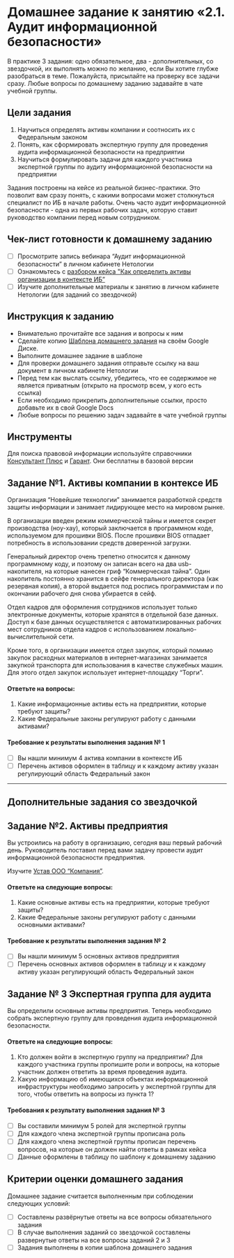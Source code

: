 # Домашнее задание к занятию «2.1. Аудит информационной безопасности»

В практике 3 задания: одно обязательное, два - дополнительных, со звездочкой, их выполнять можно по желанию, если Вы хотите глубже разобраться в теме. 
Пожалуйста, присылайте на проверку все задачи сразу. Любые вопросы по домашнему заданию задавайте в чате учебной группы.

## Цели задания
1. Научиться определять активы компании и соотносить их с Федеральным законом
2. Понять, как сформировать экспертную группу для проведения аудита информационной безопасности на предприятии
3. Научиться формулировать задачи для каждого участника экспертной группы по аудиту информационной безопасности на предприятии

Задания построены на кейсе из реальной бизнес-практики. Это позволит вам сразу понять, с какими вопросами может столкнуться специалист по ИБ в начале работы. Очень часто аудит информационной безопасности - одна из первых рабочих задач, которую ставит руководство компании перед новым сотрудником. 

## Чек-лист готовности к домашнему заданию
- [ ] Просмотрите запись вебинара “Аудит информационной безопасности” в личном кабинете Нетологии
- [ ] Ознакомьтесь с [разбором кейса "Как определить активы организации в контексте ИБ”](https://github.com/netology-code/ibb-homeworks/blob/IBB-33/casestudy_company%20assets.md)
- [ ] Изучите дополнительные материалы к занятию в личном кабинете Нетологии (для заданий со звездочкой)

## Инструкция к заданию
* Внимательно прочитайте все задания и вопросы к ним
* Сделайте копию [Шаблона домашнего задания](https://docs.google.com/document/d/1ofiFByp7-JK-S4NLQ6eFx8S0WNrC-bv0qBdl5s9B8nc/edit?usp=sharing) на своём Google Диске.
* Выполните домашнее задание в шаблоне
* Для проверки домашнего задания отправьте ссылку на ваш документ в личном кабинете Нетологии
* Перед тем как выслать ссылку, убедитесь, что ее содержимое не является приватным (открыто на просмотр всем, у кого есть ссылка)
* Если необходимо прикрепить дополнительные ссылки, просто добавьте их в свой Google Docs
* Любые вопросы по решению задач задавайте в чате учебной группы

## Инструменты
Для поиска правовой информации используйте справочники [Консультант Плюс](https://www.consultant.ru/) и [Гарант](https://www.garant.ru/). Они бесплатны в базовой версии

## Задание №1. Активы компании в контексе ИБ

Организация “Новейшие технологии” занимается разработкой средств защиты информации и занимает лидирующее место на мировом рынке. 

В организации введен режим коммерческой тайны и имеется секрет производства (ноу-хау), который заключается в программном коде, используемом для прошивки BIOS. После прошивки BIOS отпадает потребность в использовании средств доверенной загрузки.

Генеральный директор очень трепетно относится к данному программному коду, и поэтому он записан всего на два usb-накопителя, на которые нанесен гриф “Коммерческая тайна”. Один накопитель постоянно хранится в сейфе генерального директора (как резервная копия), а второй выдается под роспись программистам и по окончании рабочего дня снова убирается в сейф.

Отдел кадров для оформления сотрудников использует только электронные документы, которые хранятся в отдельной базе данных. Доступ к базе данных осуществляется с автоматизированных рабочих мест сотрудников отдела кадров с использованием локально-вычислительной сети. 

Кроме того, в организации имеется отдел закупок, который помимо закупок расходных материалов в интернет-магазинах занимается закупкой транспорта для использования в качестве служебных машин. Для этого отдел закупок использует интернет-площадку “Торги”.

#### Ответьте на вопросы: 
1. Какие информационные активы есть на предприятии, которые требуют защиты?
2. Какие Федеральные законы регулируют работу с данными активами?

#### Требование к результаты выполнения задания № 1
- [ ] Вы нашли минимум 4 актива компании в контексте ИБ  
- [ ] Перечень активов оформлен в таблицу и к каждому активу указан регулирующий область Федеральный закон

---
## Дополнительные задания со звездочкой

## Задание №2. Активы предприятия
Вы устроились на работу в организацию, сегодня ваш первый рабочий день. Руководитель поставил перед вами задачу провести аудит информационной безопасности предприятия. 

Изучите [Устав ООО “Компания”](https://docs.google.com/document/d/1fd6-M4KyygFYx1dWEOxWcvr6ZN6FMHL5vLjzP_L90GQ/edit?usp=share_link). 

#### Ответьте на следующие вопросы:
1. Какие основные активы есть на предприятии, которые требуют защиты?
2. Какие Федеральные законы регулируют работу с данными основными активами?

#### Требование к результаты выполнения задания № 2
- [ ] Вы нашли минимум 5 основных активов предприятия 
- [ ] Перечень основных активов оформлен в таблицу и к каждому активу указан регулирующий область Федеральный закон

## Задание № 3 Экспертная группа для аудита
Вы определили основные активы предприятия. Теперь необходимо собрать экспертную группу для проведения аудита информационной безопасности. 

#### Ответьте на следующие вопросы:
1. Кто должен войти в экспертную группу на предприятии? Для каждого участника группы пропишите роли и вопросы, на которые участник должен ответить за время проведения аудита.
2. Какую информацию об имеющихся объектах информационной инфраструктуры необходимо запросить у экспертной группы для того, чтобы ответить на вопросы из пункта 1?

#### Требования к результату выполнения задания № 3
- [ ] Вы составили минимум 5 ролей для экспертной группы
- [ ] Для каждого члена экспертной группы прописана роль 
- [ ] Для каждого члена экспертной группы прописан перечень вопросов, на которые он должен найти ответы в рамках кейса
- [ ] Данные оформлены в таблицу по шаблону к домашнему заданию

## Критерии оценки домашнего задания

Домашнее задание считается выполненным при соблюдении следующих условий:
- [ ] Составлены развёрнутые ответы на все вопросы обязательного задания
- [ ] В случае выполнения заданий со звездочкой составлены развернутые ответы на все вопросы заданий 2 и 3
- [ ] Задания выполнены в копии шаблона домашнего задания 
